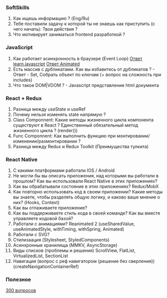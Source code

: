 ### SoftSkills
1. Как ищешь информацию ? (Eng/Ru)
2. Тебе поставили задачу к которой ты не знаешь как приступить (с чего начать): Твои действия ?
3. Что мотивирует заниматься frontend разработкой ?

### JavaScript
1. Как работает асинхронность в браузере (Event Loop)
  [Ответ learn.javascript](https://learn.javascript.ru/event-loop)
  [Ответ Animated](https://dev.to/lydiahallie/javascript-visualized-event-loop-3dif)
2. Есть массив с дубликатами. Как вы избавитесь от дубликатов ? - Ответ - Set, Собрать объект по ключам (+ вопрос на сложность при includes)
4. Что такое DOM|VDOM ? - Javascript представление html документа

### React + Redux
1. Разница между useState и useRef 
2. Почему нельзя изменять state напрямую ?
3. Class Componnent: Какие методы жизненного цикла компонента существуют в React ? Единственный обязательный метод жизненного цикла ? (render())
4. Func Componnent: Как выполнить функцию при монтировании/изменении/размонтировании ?
5. Разница между Redux и Redux Toolkit (Преимущества тулкита)

### React Native
1. С какими платформами работали IOS / Android
2. Не могли бы вы описать приложения, над которыми вы работали в прошлом? Как вы использовали React Native в этих приложениях?
3. Как вы обрабатывали состояние в этих приложениях? Redux/MobX
4. Как повторно использовать код в своем приложении? Какие методы вы знаете, чтобы разделять общую логику, и каково ваше мнение о них? (Hooks, Context)
5. Как вы отлаживаете приложение?
6. Как вы поддерживаете стиль кода в своей команде? Как вы вместе управляете кодовой базой?
7. Работали с анимациями? Reanimated 2 (useSharedValue, useAnimatedStyle, withTiming, withSpring, Animated)
8. Работали с SVG?
9. Стилизаация (Stylesheet, StyledComponents)
10. Асинхронные хранилища (MMKV, AsyncStorage)
11. Виды списков (проблемы и решения) ScrollView, FlatList, VirtualizedList, SectionList
12. Навигация (вопрос с реф навигатором (решение без сверления)) (createNavigationContainerRef)

### Полезное
[300 вопросов](https://itvdn.com/ru/blog/article/300-js)
